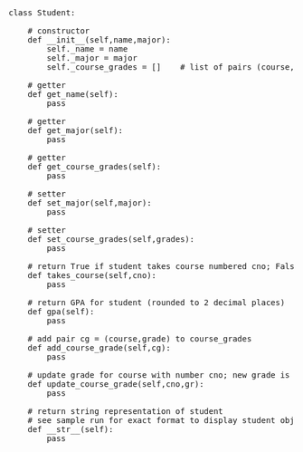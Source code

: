 <pre>
class Student:

	# constructor
	def __init__(self,name,major):
		self._name = name
		self._major = major
		self._course_grades = []	# list of pairs (course,grade)

	# getter
	def get_name(self):
		pass

	# getter
	def	get_major(self):
		pass

	# getter
	def get_course_grades(self):
		pass

	# setter
	def set_major(self,major):
		pass

	# setter
	def set_course_grades(self,grades):
		pass

	# return True if student takes course numbered cno; False otherwise
	def takes_course(self,cno):
		pass

	# return GPA for student (rounded to 2 decimal places)
	def gpa(self):
		pass

	# add pair cg = (course,grade) to course_grades
	def add_course_grade(self,cg):
		pass

	# update grade for course with number cno; new grade is gr
	def update_course_grade(self,cno,gr):
		pass

	# return string representation of student
	# see sample run for exact format to display student object
	def __str__(self):
		pass</pre>

